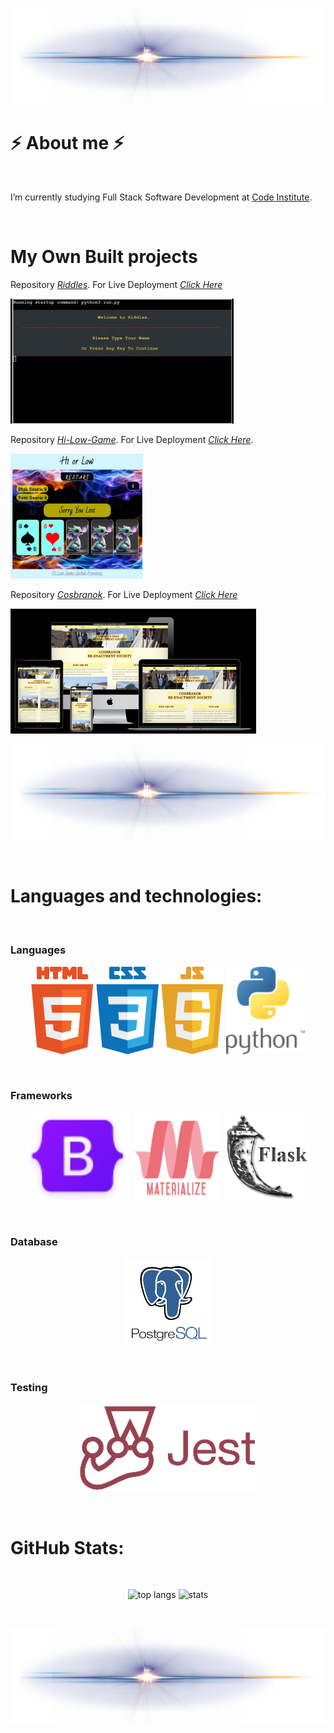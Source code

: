 
<p align="center">
  <img src="images/line.png">
</p>

# ⚡  About me  ⚡

<br>

I’m currently studying Full Stack Software Development at [Code Institute](https://codeinstitute.net/ie/).

<br>

# My Own Built projects

Repository [_Riddles_](https://github.com/A-Croshaw/Riddles).
For Live Deployment [_Click Here_](https://ac-riddles.herokuapp.com/)

![Game](images/game-gif.jpg)

Repository [_Hi-Low-Game_](https://github.com/A-Croshaw/hi-low-game). For Live Deployment [_Click Here_](https://a-croshaw.github.io/hi-low-game/).

![Game](images/Game.png)

Repository [_Cosbranok_](https://github.com/A-Croshaw/cosbranok). For Live Deployment [_Click Here_](https://a-croshaw.github.io/cosbranok/)

![Mock-up-Image](images/mockup1.png)

<p align="center">
  <img src="images/line.png">
</p>

<br>

# Languages and technologies:

<br>

### Languages


<p align="center">
  <img src="images/html5_small.png" alt="HTML 5">
  <img src="images/css3_small.png" alt="CSS 3">
  <img src="images/JavaScript5_small.png" alt="JavaScript 5">
  <img src="images/Python_small.png" alt="Python">
</p>

<br>

### Frameworks


<p align="center">
  <img src="images/bootstrap.png" alt="Bootstrap">
  <img src="images/Materialize.png" alt="Materialize">
  <img src="images/flask.png" alt="Flask">
</p>

<br>

### Database

<p align="center">
  <img src="images/PostgreSql.png" alt="PostgreSql">
</p>

<br>

### Testing


<p align="center">
    <img src="images/jest.png" alt="JavaScript 5">
</p>

<br>

# GitHub Stats:

<br>

<p align="center">
  <img width="" height="150" src="https://github-readme-stats.vercel.app/api/top-langs/?username=A-Croshaw&layout=compact&theme=transparent" alt="top langs">
   <img width="" height="150" src="https://github-readme-stats.vercel.app/api?username=A-Croshaw&show_icons=true&theme=transparent"  alt="stats">
</p>

<br>

<p align="center">
  <img src="images/line.png">
</p>

<br>


 


<!--
Here are some ideas to get you started:

- 🔭 I’m currently working on ...

- 👯 I’m looking to collaborate on ...
- 🤔 I’m looking for help with ...
- 💬 Ask me about ...
- 📫 How to reach me: ...
- 😄 Pronouns: ...
- ⚡ Fun fact: ...
- 📫 

-->

